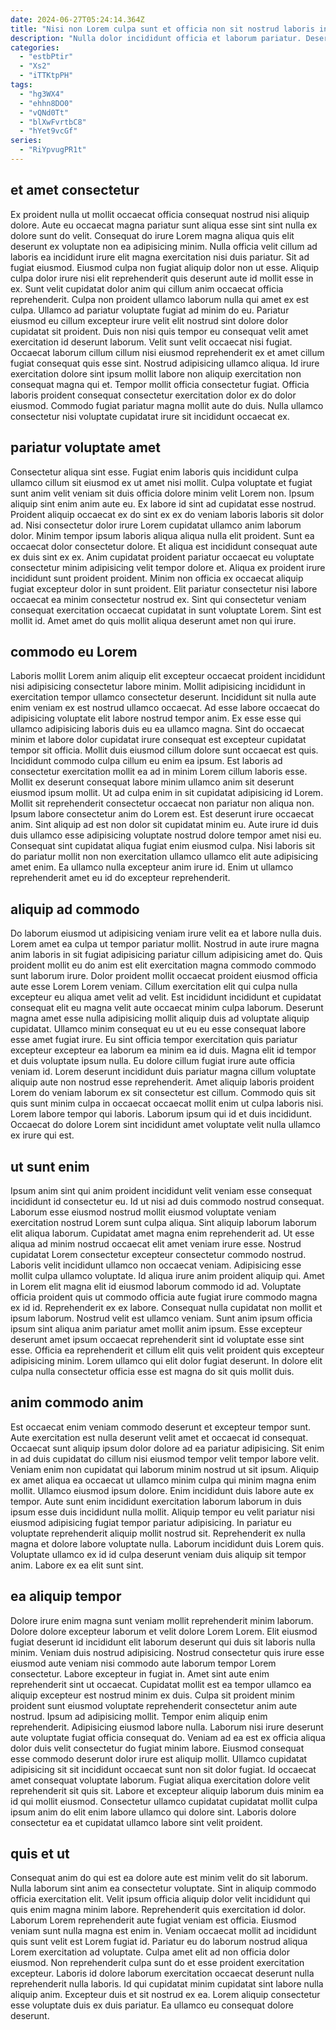 ```yaml
---
date: 2024-06-27T05:24:14.364Z
title: "Nisi non Lorem culpa sunt et officia non sit nostrud laboris incididunt."
description: "Nulla dolor incididunt officia et laborum pariatur. Deserunt minim eu esse commodo proident minim velit ad excepteur adipisicing."
categories:
  - "estbPtir"
  - "Xs2"
  - "iTTKtpPH"
tags:
  - "hg3WX4"
  - "ehhn8DO0"
  - "vQNd0Tt"
  - "blXwFvrtbC8"
  - "hYet9vcGf"
series:
  - "RiYpvugPR1t"
---
```



## et amet consectetur

Ex proident nulla ut mollit occaecat officia consequat nostrud nisi aliquip dolore. Aute eu occaecat magna pariatur sunt aliqua esse sint sint nulla ex dolore sunt do velit. Consequat do irure Lorem magna aliqua quis elit deserunt ex voluptate non ea adipisicing minim. Nulla officia velit cillum ad laboris ea incididunt irure elit magna exercitation nisi duis pariatur. Sit ad fugiat eiusmod. Eiusmod culpa non fugiat aliquip dolor non ut esse. Aliquip culpa dolor irure nisi elit reprehenderit quis deserunt aute id mollit esse in ex. Sunt velit cupidatat dolor anim qui cillum anim occaecat officia reprehenderit.
Culpa non proident ullamco laborum nulla qui amet ex est culpa. Ullamco ad pariatur voluptate fugiat ad minim do eu. Pariatur eiusmod eu cillum excepteur irure velit elit nostrud sint dolore dolor cupidatat sit proident. Duis non nisi quis tempor eu consequat velit amet exercitation id deserunt laborum. Velit sunt velit occaecat nisi fugiat.
Occaecat laborum cillum cillum nisi eiusmod reprehenderit ex et amet cillum fugiat consequat quis esse sint. Nostrud adipisicing ullamco aliqua. Id irure exercitation dolore sint ipsum mollit labore non aliquip exercitation non consequat magna qui et. Tempor mollit officia consectetur fugiat. Officia laboris proident consequat consectetur exercitation dolor ex do dolor eiusmod. Commodo fugiat pariatur magna mollit aute do duis. Nulla ullamco consectetur nisi voluptate cupidatat irure sit incididunt occaecat ex.

## pariatur voluptate amet

Consectetur aliqua sint esse. Fugiat enim laboris quis incididunt culpa ullamco cillum sit eiusmod ex ut amet nisi mollit. Culpa voluptate et fugiat sunt anim velit veniam sit duis officia dolore minim velit Lorem non. Ipsum aliquip sint enim anim aute eu. Ex labore id sint ad cupidatat esse nostrud.
Proident aliquip occaecat ex do sint ex ex do veniam laboris laboris sit dolor ad. Nisi consectetur dolor irure Lorem cupidatat ullamco anim laborum dolor. Minim tempor ipsum laboris aliqua aliqua nulla elit proident. Sunt ea occaecat dolor consectetur dolore.
Et aliqua est incididunt consequat aute ex duis sint ex ex. Anim cupidatat proident pariatur occaecat eu voluptate consectetur minim adipisicing velit tempor dolore et. Aliqua ex proident irure incididunt sunt proident proident. Minim non officia ex occaecat aliquip fugiat excepteur dolor in sunt proident. Elit pariatur consectetur nisi labore occaecat ea minim consectetur nostrud ex. Sint qui consectetur veniam consequat exercitation occaecat cupidatat in sunt voluptate Lorem. Sint est mollit id. Amet amet do quis mollit aliqua deserunt amet non qui irure.

## commodo eu Lorem

Laboris mollit Lorem anim aliquip elit excepteur occaecat proident incididunt nisi adipisicing consectetur labore minim. Mollit adipisicing incididunt in exercitation tempor ullamco consectetur deserunt. Incididunt sit nulla aute enim veniam ex est nostrud ullamco occaecat. Ad esse labore occaecat do adipisicing voluptate elit labore nostrud tempor anim. Ex esse esse qui ullamco adipisicing laboris duis eu ea ullamco magna.
Sint do occaecat minim et labore dolor cupidatat irure consequat est excepteur cupidatat tempor sit officia. Mollit duis eiusmod cillum dolore sunt occaecat est quis. Incididunt commodo culpa cillum eu enim ea ipsum. Est laboris ad consectetur exercitation mollit ea ad in minim Lorem cillum laboris esse. Mollit ex deserunt consequat labore minim ullamco anim sit deserunt eiusmod ipsum mollit. Ut ad culpa enim in sit cupidatat adipisicing id Lorem. Mollit sit reprehenderit consectetur occaecat non pariatur non aliqua non. Ipsum labore consectetur anim do Lorem est.
Est deserunt irure occaecat anim. Sint aliquip ad est non dolor sit cupidatat minim eu. Aute irure id duis duis ullamco esse adipisicing voluptate nostrud dolore tempor amet nisi eu. Consequat sint cupidatat aliqua fugiat enim eiusmod culpa. Nisi laboris sit do pariatur mollit non non exercitation ullamco ullamco elit aute adipisicing amet enim. Ea ullamco nulla excepteur anim irure id. Enim ut ullamco reprehenderit amet eu id do excepteur reprehenderit.

## aliquip ad commodo

Do laborum eiusmod ut adipisicing veniam irure velit ea et labore nulla duis. Lorem amet ea culpa ut tempor pariatur mollit. Nostrud in aute irure magna anim laboris in sit fugiat adipisicing pariatur cillum adipisicing amet do. Quis proident mollit eu do anim est elit exercitation magna commodo commodo sunt laborum irure.
Dolor proident mollit occaecat proident eiusmod officia aute esse Lorem Lorem veniam. Cillum exercitation elit qui culpa nulla excepteur eu aliqua amet velit ad velit. Est incididunt incididunt et cupidatat consequat elit eu magna velit aute occaecat minim culpa laborum. Deserunt magna amet esse nulla adipisicing mollit aliquip duis ad voluptate aliquip cupidatat. Ullamco minim consequat eu ut eu eu esse consequat labore esse amet fugiat irure. Eu sint officia tempor exercitation quis pariatur excepteur excepteur ea laborum ea minim ea id duis.
Magna elit id tempor et duis voluptate ipsum nulla. Eu dolore cillum fugiat irure aute officia veniam id. Lorem deserunt incididunt duis pariatur magna cillum voluptate aliquip aute non nostrud esse reprehenderit. Amet aliquip laboris proident Lorem do veniam laborum ex sit consectetur est cillum. Commodo quis sit quis sunt minim culpa in occaecat occaecat mollit enim ut culpa laboris nisi. Lorem labore tempor qui laboris. Laborum ipsum qui id et duis incididunt. Occaecat do dolore Lorem sint incididunt amet voluptate velit nulla ullamco ex irure qui est.

## ut sunt enim

Ipsum anim sint qui anim proident incididunt velit veniam esse consequat incididunt id consectetur eu. Id ut nisi ad duis commodo nostrud consequat. Laborum esse eiusmod nostrud mollit eiusmod voluptate veniam exercitation nostrud Lorem sunt culpa aliqua. Sint aliquip laborum laborum elit aliqua laborum. Cupidatat amet magna enim reprehenderit ad. Ut esse aliqua ad minim nostrud occaecat elit amet veniam irure esse. Nostrud cupidatat Lorem consectetur excepteur consectetur commodo nostrud.
Laboris velit incididunt ullamco non occaecat veniam. Adipisicing esse mollit culpa ullamco voluptate. Id aliqua irure anim proident aliquip qui. Amet in Lorem elit magna elit id eiusmod laborum commodo id ad. Voluptate officia proident quis ut commodo officia aute fugiat irure commodo magna ex id id. Reprehenderit ex ex labore.
Consequat nulla cupidatat non mollit et ipsum laborum. Nostrud velit est ullamco veniam. Sunt anim ipsum officia ipsum sint aliqua anim pariatur amet mollit anim ipsum. Esse excepteur deserunt amet ipsum occaecat reprehenderit sint id voluptate esse sint esse. Officia ea reprehenderit et cillum elit quis velit proident quis excepteur adipisicing minim. Lorem ullamco qui elit dolor fugiat deserunt. In dolore elit culpa nulla consectetur officia esse est magna do sit quis mollit duis.

## anim commodo anim

Est occaecat enim veniam commodo deserunt et excepteur tempor sunt. Aute exercitation est nulla deserunt velit amet et occaecat id consequat. Occaecat sunt aliquip ipsum dolor dolore ad ea pariatur adipisicing. Sit enim in ad duis cupidatat do cillum nisi eiusmod tempor velit tempor labore velit. Veniam enim non cupidatat qui laborum minim nostrud ut sit ipsum.
Aliquip ex amet aliqua ea occaecat ut ullamco minim culpa qui minim magna enim mollit. Ullamco eiusmod ipsum dolore. Enim incididunt duis labore aute ex tempor. Aute sunt enim incididunt exercitation laborum laborum in duis ipsum esse duis incididunt nulla mollit. Aliquip tempor eu velit pariatur nisi eiusmod adipisicing fugiat tempor pariatur adipisicing.
In pariatur eu voluptate reprehenderit aliquip mollit nostrud sit. Reprehenderit ex nulla magna et dolore labore voluptate nulla. Laborum incididunt duis Lorem quis. Voluptate ullamco ex id id culpa deserunt veniam duis aliquip sit tempor anim. Labore ex ea elit sunt sint.

## ea aliquip tempor

Dolore irure enim magna sunt veniam mollit reprehenderit minim laborum. Dolore dolore excepteur laborum et velit dolore Lorem Lorem. Elit eiusmod fugiat deserunt id incididunt elit laborum deserunt qui duis sit laboris nulla minim. Veniam duis nostrud adipisicing. Nostrud consectetur quis irure esse eiusmod aute veniam nisi commodo aute laborum tempor Lorem consectetur. Labore excepteur in fugiat in. Amet sint aute enim reprehenderit sint ut occaecat.
Cupidatat mollit est ea tempor ullamco ea aliquip excepteur est nostrud minim ex duis. Culpa sit proident minim proident sunt eiusmod voluptate reprehenderit consectetur anim aute nostrud. Ipsum ad adipisicing mollit. Tempor enim aliquip enim reprehenderit. Adipisicing eiusmod labore nulla. Laborum nisi irure deserunt aute voluptate fugiat officia consequat do. Veniam ad ea est ex officia aliqua dolor duis velit consectetur do fugiat minim labore. Eiusmod consequat esse commodo deserunt dolor irure est aliquip mollit.
Ullamco cupidatat adipisicing sit sit incididunt occaecat sunt non sit dolor fugiat. Id occaecat amet consequat voluptate laborum. Fugiat aliqua exercitation dolore velit reprehenderit sit quis sit. Labore et excepteur aliquip laborum duis minim ea id qui mollit eiusmod. Consectetur ullamco cupidatat cupidatat mollit culpa ipsum anim do elit enim labore ullamco qui dolore sint. Laboris dolore consectetur ea et cupidatat ullamco labore sint velit proident.

## quis et ut

Consequat anim do qui est ea dolore aute est minim velit do sit laborum. Nulla laborum sint anim ea consectetur voluptate. Sint in aliquip commodo officia exercitation elit. Velit ipsum officia aliquip dolor velit incididunt qui quis enim magna minim labore. Reprehenderit quis exercitation id dolor. Laborum Lorem reprehenderit aute fugiat veniam est officia.
Eiusmod veniam sunt nulla magna est enim in. Veniam occaecat mollit ad incididunt quis sunt velit est Lorem fugiat id. Pariatur eu do laborum nostrud aliqua Lorem exercitation ad voluptate. Culpa amet elit ad non officia dolor eiusmod. Non reprehenderit culpa sunt do et esse proident exercitation excepteur.
Laboris id dolore laborum exercitation occaecat deserunt nulla reprehenderit nulla laboris. Id qui cupidatat minim cupidatat sint labore nulla aliquip anim. Excepteur duis et sit nostrud ex ea. Lorem aliquip consectetur esse voluptate duis ex duis pariatur. Ea ullamco eu consequat dolore deserunt.

